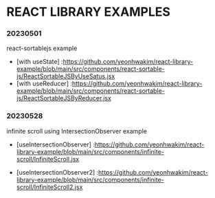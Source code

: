 # REACT LIBRARY EXAMPLES

### 20230501

react-sortablejs example

- [with useState] :https://github.com/yeonhwakim/react-library-example/blob/main/src/components/react-sortable-js/ReactSortableJSByUseSatus.jsx
- [with useReducer] :https://github.com/yeonhwakim/react-library-example/blob/main/src/components/react-sortable-js/ReactSortableJSByReducer.jsx

### 20230528

infinite scroll using IntersectionObserver example

- [useIntersectionObserver] :https://github.com/yeonhwakim/react-library-example/blob/main/src/components/infinite-scroll/InfiniteScroll.jsx

- [useIntersectionObserver2] :https://github.com/yeonhwakim/react-library-example/blob/main/src/components/infinite-scroll/InfiniteScroll2.jsx

